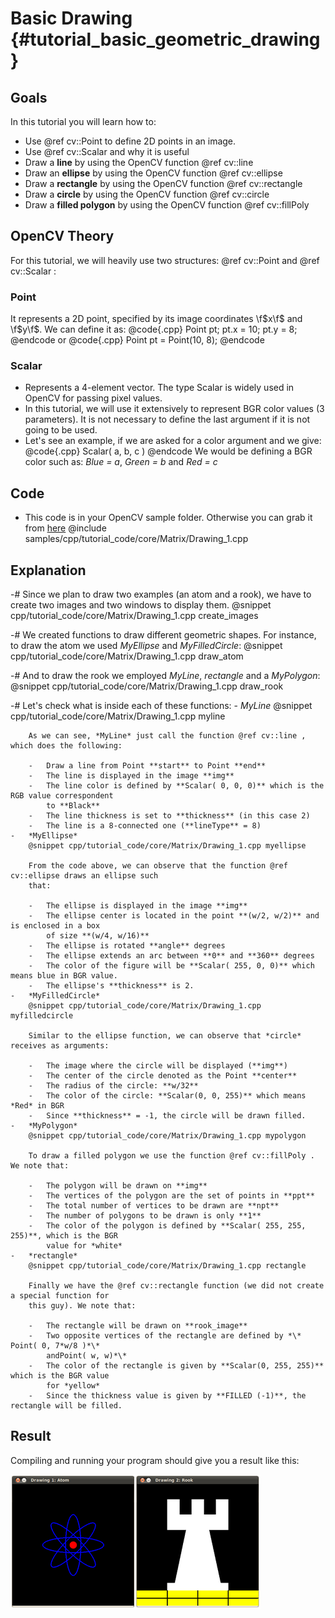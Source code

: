 Basic Drawing {#tutorial_basic_geometric_drawing}
=============

Goals
-----

In this tutorial you will learn how to:

-   Use @ref cv::Point to define 2D points in an image.
-   Use @ref cv::Scalar and why it is useful
-   Draw a **line** by using the OpenCV function @ref cv::line
-   Draw an **ellipse** by using the OpenCV function @ref cv::ellipse
-   Draw a **rectangle** by using the OpenCV function @ref cv::rectangle
-   Draw a **circle** by using the OpenCV function @ref cv::circle
-   Draw a **filled polygon** by using the OpenCV function @ref cv::fillPoly

OpenCV Theory
-------------

For this tutorial, we will heavily use two structures: @ref cv::Point and @ref cv::Scalar :

### Point

It represents a 2D point, specified by its image coordinates \f$x\f$ and \f$y\f$. We can define it as:
@code{.cpp}
Point pt;
pt.x = 10;
pt.y = 8;
@endcode
or
@code{.cpp}
Point pt =  Point(10, 8);
@endcode
### Scalar

-   Represents a 4-element vector. The type Scalar is widely used in OpenCV for passing pixel
    values.
-   In this tutorial, we will use it extensively to represent BGR color values (3 parameters). It is
    not necessary to define the last argument if it is not going to be used.
-   Let's see an example, if we are asked for a color argument and we give:
    @code{.cpp}
    Scalar( a, b, c )
    @endcode
    We would be defining a BGR color such as: *Blue = a*, *Green = b* and *Red = c*

Code
----

-   This code is in your OpenCV sample folder. Otherwise you can grab it from
    [here](https://github.com/opencv/opencv/tree/master/samples/cpp/tutorial_code/core/Matrix/Drawing_1.cpp)
    @include samples/cpp/tutorial_code/core/Matrix/Drawing_1.cpp

Explanation
-----------

-#  Since we plan to draw two examples (an atom and a rook), we have to create two images and two
    windows to display them.
    @snippet cpp/tutorial_code/core/Matrix/Drawing_1.cpp create_images

-#  We created functions to draw different geometric shapes. For instance, to draw the atom we used
    *MyEllipse* and *MyFilledCircle*:
    @snippet cpp/tutorial_code/core/Matrix/Drawing_1.cpp draw_atom

-#  And to draw the rook we employed *MyLine*, *rectangle* and a *MyPolygon*:
    @snippet cpp/tutorial_code/core/Matrix/Drawing_1.cpp draw_rook

-#  Let's check what is inside each of these functions:
    -   *MyLine*
        @snippet cpp/tutorial_code/core/Matrix/Drawing_1.cpp myline

        As we can see, *MyLine* just call the function @ref cv::line , which does the following:

        -   Draw a line from Point **start** to Point **end**
        -   The line is displayed in the image **img**
        -   The line color is defined by **Scalar( 0, 0, 0)** which is the RGB value correspondent
            to **Black**
        -   The line thickness is set to **thickness** (in this case 2)
        -   The line is a 8-connected one (**lineType** = 8)
    -   *MyEllipse*
        @snippet cpp/tutorial_code/core/Matrix/Drawing_1.cpp myellipse

        From the code above, we can observe that the function @ref cv::ellipse draws an ellipse such
        that:

        -   The ellipse is displayed in the image **img**
        -   The ellipse center is located in the point **(w/2, w/2)** and is enclosed in a box
            of size **(w/4, w/16)**
        -   The ellipse is rotated **angle** degrees
        -   The ellipse extends an arc between **0** and **360** degrees
        -   The color of the figure will be **Scalar( 255, 0, 0)** which means blue in BGR value.
        -   The ellipse's **thickness** is 2.
    -   *MyFilledCircle*
        @snippet cpp/tutorial_code/core/Matrix/Drawing_1.cpp myfilledcircle

        Similar to the ellipse function, we can observe that *circle* receives as arguments:

        -   The image where the circle will be displayed (**img**)
        -   The center of the circle denoted as the Point **center**
        -   The radius of the circle: **w/32**
        -   The color of the circle: **Scalar(0, 0, 255)** which means *Red* in BGR
        -   Since **thickness** = -1, the circle will be drawn filled.
    -   *MyPolygon*
        @snippet cpp/tutorial_code/core/Matrix/Drawing_1.cpp mypolygon

        To draw a filled polygon we use the function @ref cv::fillPoly . We note that:

        -   The polygon will be drawn on **img**
        -   The vertices of the polygon are the set of points in **ppt**
        -   The total number of vertices to be drawn are **npt**
        -   The number of polygons to be drawn is only **1**
        -   The color of the polygon is defined by **Scalar( 255, 255, 255)**, which is the BGR
            value for *white*
    -   *rectangle*
        @snippet cpp/tutorial_code/core/Matrix/Drawing_1.cpp rectangle

        Finally we have the @ref cv::rectangle function (we did not create a special function for
        this guy). We note that:

        -   The rectangle will be drawn on **rook_image**
        -   Two opposite vertices of the rectangle are defined by *\* Point( 0, 7*w/8 )*\*
            andPoint( w, w)*\*
        -   The color of the rectangle is given by **Scalar(0, 255, 255)** which is the BGR value
            for *yellow*
        -   Since the thickness value is given by **FILLED (-1)**, the rectangle will be filled.

Result
------

Compiling and running your program should give you a result like this:

![](images/Drawing_1_Tutorial_Result_0.png)
